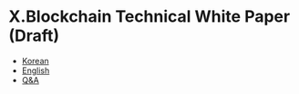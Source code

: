 # X.Blockchain Technical White Paper (Draft)
- [Korean](https://xblocksys.github.io/Documentation/WhitePaper_ko-KR)
- [English](https://xblocksys.github.io/Documentation/WhitePaper_en-US)
- [Q&A](http://blog.naver.com/aston_company)
